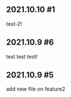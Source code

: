 ## 2021.10.10 #1
test-2!

## 2021.10.9 #6
test test test!

## 2021.10.9 #5
add new file on feature2
